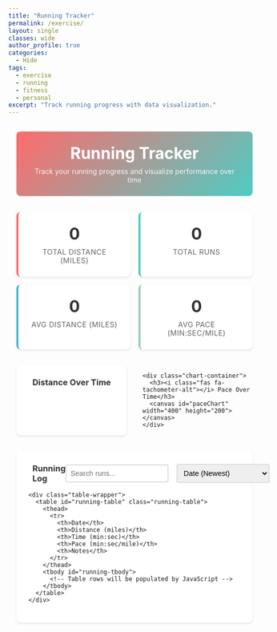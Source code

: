 ```yaml
---
title: "Running Tracker"
permalink: /exercise/
layout: single
classes: wide
author_profile: true
categories:
  - Hide
tags:
  - exercise
  - running
  - fitness
  - personal
excerpt: "Track running progress with data visualization."
---
```


<div class="exercise-container">
  <div class="exercise-header">
    <h1><i class="fas fa-running"></i> Running Tracker</h1>
    <p>Track your running progress and visualize performance over time</p>
  </div>

  <!-- Summary Statistics -->
  <div class="stats-summary">
    <div class="stat-card">
      <div class="stat-value" id="total-distance">0</div>
      <div class="stat-label">Total Distance (miles)</div>
    </div>
    <div class="stat-card">
      <div class="stat-value" id="total-runs">0</div>
      <div class="stat-label">Total Runs</div>
    </div>
    <div class="stat-card">
      <div class="stat-value" id="avg-distance">0</div>
      <div class="stat-label">Avg Distance (miles)</div>
    </div>
    <div class="stat-card">
      <div class="stat-value" id="avg-pace">0</div>
      <div class="stat-label">Avg Pace (min:sec/mile)</div>
    </div>
  </div>

  <!-- Charts Section -->
  <div class="charts-section">
    <div class="chart-container">
      <h3><i class="fas fa-chart-line"></i> Distance Over Time</h3>
      <canvas id="distanceChart" width="400" height="200"></canvas>
    </div>
    
    <div class="chart-container">
      <h3><i class="fas fa-tachometer-alt"></i> Pace Over Time</h3>
      <canvas id="paceChart" width="400" height="200"></canvas>
    </div>
  </div>

  <!-- Data Table -->
  <div class="data-table-section">
    <div class="table-header">
      <h3><i class="fas fa-table"></i> Running Log</h3>
      <div class="table-controls">
        <input type="text" id="search-input" placeholder="Search runs..." class="search-input">
        <select id="sort-select" class="sort-select">
          <option value="date-desc">Date (Newest)</option>
          <option value="date-asc">Date (Oldest)</option>
          <option value="distance-desc">Distance (High to Low)</option>
          <option value="distance-asc">Distance (Low to High)</option>
          <option value="pace-desc">Pace (Slowest)</option>
          <option value="pace-asc">Pace (Fastest)</option>
        </select>
      </div>
    </div>
    
    <div class="table-wrapper">
      <table id="running-table" class="running-table">
        <thead>
          <tr>
            <th>Date</th>
            <th>Distance (miles)</th>
            <th>Time (min:sec)</th>
            <th>Pace (min:sec/mile)</th>
            <th>Notes</th>
          </tr>
        </thead>
        <tbody id="running-tbody">
          <!-- Table rows will be populated by JavaScript -->
        </tbody>
      </table>
    </div>
  </div>

  <!-- No Data State -->
  <div id="no-data" class="no-data" style="display: none;">
    <i class="fas fa-running"></i>
    <p>No running data found.</p>
    <p class="help-text">Add data in <code>_data/running.yml</code> to get started.</p>
  </div>
</div>

<script>
  // Inject Jekyll running data into JavaScript
  window.runningData = {{ site.data.running | jsonify }};
</script>

<!-- Load Chart.js -->
<script src="https://cdn.jsdelivr.net/npm/chart.js"></script>
<script src="{{ '/assets/js/exercise-tracker.js' | relative_url }}"></script>

<style>
/* Running Tracker Styles */
.exercise-container {
  max-width: 1200px;
  margin: 0 auto;
  padding: 1rem;
}

.exercise-header {
  text-align: center;
  margin-bottom: 2rem;
  padding: 1.5rem;
  background: linear-gradient(135deg, #FF6B6B 0%, #4ECDC4 100%);
  color: white;
  border-radius: 8px;
}

.exercise-header h1 {
  margin: 0 0 0.5rem 0;
  font-size: 2rem;
}

.exercise-header p {
  margin: 0;
  opacity: 0.9;
}

/* Summary Statistics */
.stats-summary {
  display: grid;
  grid-template-columns: repeat(auto-fit, minmax(200px, 1fr));
  gap: 1rem;
  margin-bottom: 2rem;
}

.stat-card {
  background: white;
  border-radius: 8px;
  padding: 1.5rem;
  text-align: center;
  box-shadow: 0 2px 4px rgba(0,0,0,0.1);
  border-left: 4px solid #FF6B6B;
  transition: transform 0.3s ease;
}

.stat-card:hover {
  transform: translateY(-2px);
  box-shadow: 0 4px 8px rgba(0,0,0,0.15);
}

.stat-card:nth-child(2) {
  border-left-color: #4ECDC4;
}

.stat-card:nth-child(3) {
  border-left-color: #45B7D1;
}

.stat-card:nth-child(4) {
  border-left-color: #96CEB4;
}

.stat-value {
  font-size: 2rem;
  font-weight: bold;
  color: #333;
  margin-bottom: 0.5rem;
}

.stat-label {
  font-size: 0.9rem;
  color: #666;
  text-transform: uppercase;
  letter-spacing: 0.5px;
}

/* Charts Section */
.charts-section {
  display: grid;
  grid-template-columns: 1fr 1fr;
  gap: 2rem;
  margin-bottom: 2rem;
}

.chart-container {
  background: white;
  border-radius: 8px;
  padding: 1.5rem;
  box-shadow: 0 2px 4px rgba(0,0,0,0.1);
}

.chart-container h3 {
  margin: 0 0 1rem 0;
  color: #333;
  display: flex;
  align-items: center;
  gap: 0.5rem;
}

/* Data Table */
.data-table-section {
  background: white;
  border-radius: 8px;
  padding: 1.5rem;
  box-shadow: 0 2px 4px rgba(0,0,0,0.1);
  margin-bottom: 2rem;
}

.table-header {
  display: flex;
  justify-content: space-between;
  align-items: center;
  margin-bottom: 1rem;
}

.table-header h3 {
  margin: 0;
  color: #333;
  display: flex;
  align-items: center;
  gap: 0.5rem;
}

.table-controls {
  display: flex;
  gap: 1rem;
  align-items: center;
}

.search-input, .sort-select {
  padding: 0.5rem;
  border: 2px solid #ddd;
  border-radius: 4px;
  font-size: 0.9rem;
}

.search-input {
  min-width: 200px;
}

.table-wrapper {
  overflow-x: auto;
}

.running-table {
  width: 100%;
  border-collapse: collapse;
  font-size: 0.9rem;
}

.running-table th,
.running-table td {
  padding: 0.75rem;
  text-align: left;
  border-bottom: 1px solid #eee;
}

.running-table th {
  background: #f8f9fa;
  font-weight: bold;
  color: #555;
  position: sticky;
  top: 0;
}

.running-table tbody tr:hover {
  background: #f8f9fa;
}

.running-table tbody tr.highlight {
  background: #fff3cd;
}

/* No Data State */
.no-data {
  text-align: center;
  padding: 3rem 2rem;
  color: #666;
}

.no-data i {
  font-size: 3rem;
  margin-bottom: 1rem;
  color: #ccc;
}

.help-text {
  font-size: 0.9rem;
  margin-top: 1rem;
}

/* Responsive Design */
@media (max-width: 768px) {
  .charts-section {
    grid-template-columns: 1fr;
    gap: 1rem;
  }
  
  .stats-summary {
    grid-template-columns: repeat(2, 1fr);
  }
  
  .table-header {
    flex-direction: column;
    gap: 1rem;
    align-items: stretch;
  }
  
  .table-controls {
    flex-direction: column;
    gap: 0.5rem;
  }
  
  .search-input, .sort-select {
    width: 100%;
  }
  
  .chart-container {
    padding: 1rem;
  }
  
  .exercise-header h1 {
    font-size: 1.5rem;
  }
}

@media (max-width: 480px) {
  .stats-summary {
    grid-template-columns: 1fr;
  }
  
  .stat-card {
    padding: 1rem;
  }
  
  .stat-value {
    font-size: 1.5rem;
  }
  
  .running-table {
    font-size: 0.8rem;
  }
  
  .running-table th,
  .running-table td {
    padding: 0.5rem;
  }
}

/* Chart responsive settings */
.chart-container canvas {
  max-height: 300px;
}

/* Custom scrollbar for table */
.table-wrapper::-webkit-scrollbar {
  height: 8px;
}

.table-wrapper::-webkit-scrollbar-track {
  background: #f1f1f1;
  border-radius: 4px;
}

.table-wrapper::-webkit-scrollbar-thumb {
  background: #c1c1c1;
  border-radius: 4px;
}

.table-wrapper::-webkit-scrollbar-thumb:hover {
  background: #a8a8a8;
}
</style>